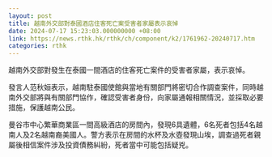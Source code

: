 ```yaml
---
layout: post
title: 越南外交部對泰國酒店住客死亡案受害者家屬表示哀悼
date: 2024-07-17 15:23:03.000000000 +08:00
link: https://news.rthk.hk/rthk/ch/component/k2/1761962-20240717.htm
categories: rthk
---
```


越南外交部對發生在泰國一間酒店的住客死亡案件的受害者家屬，表示哀悼。

發言人范秋姮表示，越南駐泰國使館與當地有關部門將密切合作調查案件，同時越南外交部將與有關部門協作，確認受害者身份，向家屬通報相關情況，並採取必要措施，保護越南公民。

曼谷市中心繁華商業區一間高級酒店的房間內，發現6具遺體，6名死者包括4名越南人及2名越南裔美國人。警方表示在房間的水杯及水壺發現山埃，調查過死者親屬後相信案件涉及投資債務糾紛，死者當中可能包括疑兇。
